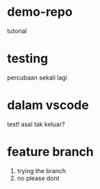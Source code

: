 # demo-repo
tutorial 

# testing
percubaan sekali lagi

# dalam vscode

test!
asal tak keluar?

# feature branch
1. trying the branch
2. no please dont